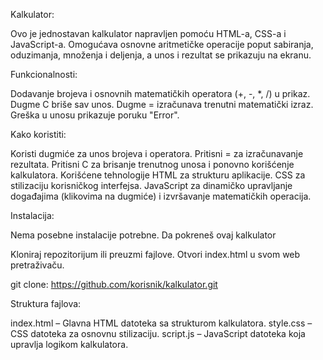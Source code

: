 Kalkulator:

Ovo je jednostavan kalkulator napravljen pomoću HTML-a, CSS-a i JavaScript-a. Omogućava osnovne aritmetičke operacije poput sabiranja, oduzimanja, množenja i deljenja, a unos i rezultat se prikazuju na ekranu.

Funkcionalnosti:

Dodavanje brojeva i osnovnih matematičkih operatora (+, -, \*, /) u prikaz.
Dugme C briše sav unos.
Dugme = izračunava trenutni matematički izraz.
Greška u unosu prikazuje poruku "Error".

Kako koristiti:

Koristi dugmiće za unos brojeva i operatora.
Pritisni = za izračunavanje rezultata.
Pritisni C za brisanje trenutnog unosa i ponovno korišćenje kalkulatora.
Korišćene tehnologije
HTML za strukturu aplikacije.
CSS za stilizaciju korisničkog interfejsa.
JavaScript za dinamičko upravljanje događajima (klikovima na dugmiće) i izvršavanje matematičkih operacija.

Instalacija:

Nema posebne instalacije potrebne. Da pokreneš ovaj
kalkulator

Kloniraj repozitorijum ili preuzmi fajlove.
Otvori index.html u svom web pretraživaču.

git clone: https://github.com/korisnik/kalkulator.git

Struktura fajlova:

index.html – Glavna HTML datoteka sa strukturom kalkulatora.
style.css – CSS datoteka za osnovnu stilizaciju.
script.js – JavaScript datoteka koja upravlja logikom kalkulatora.
